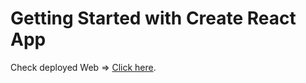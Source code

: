 # Getting Started with Create React App

Check deployed Web => [Click here](https://heartfelt-puffpuff-7a2f11.netlify.app/).
